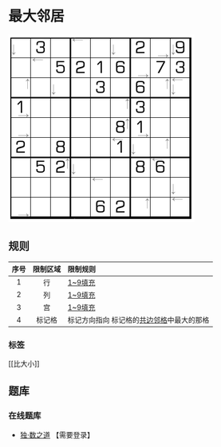 # 最大邻居

![题](../../../images/sudoku/最大邻居.png)

## 规则

| 序号  | 限制区域 | 限制规则                    |
|:---:|:----:|:------------------------|
|  1  |  行   | [1~9填充]                 |
|  2  |  列   | [1~9填充]                 |
|  3  |  宫   | [1~9填充]                 |
|  4  | 标记格  | 标记方向指向 标记格的[共边邻格]中最大的那格 |

### 标签

[[比大小]]

## 题库

### 在线题库

- [独·数之道](http://www.sudokufans.org.cn/lx/game.index.php?type=nbb) 【需要登录】

[1~9填充]: ../../../rules.md#1to9填充
[共边邻格]: ../../../rules.md#共边邻格
